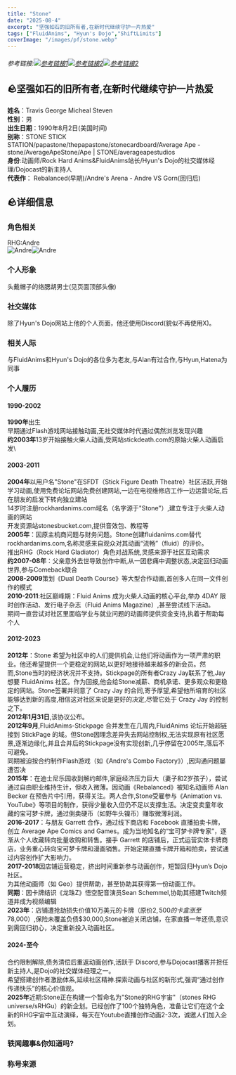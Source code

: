 ```yaml
---
title: "Stone"
date: "2025-08-4"
excerpt: "坚强如石的旧所有者,在新时代继续守护一片热爱"
tags: ["FluidAnims", "Hyun's Dojo","ShiftLimits"]
coverImage: "/images/pf/stone.webp"
---
```

###### 参考链接:[![参考链接1](/images/link/HDfandomwiki.png "Hyunsdojofandomwiki")](https://hyunsdojo.fandom.com/wiki/Stone "Hyunsdojofandomwiki")[![参考链接2](/images/link/fandom.png "fandomwiki")](https://rhg.fandom.com/wiki/Travis_%22Stone%22_Steven "Stickpagefandomwiki")[![参考链接2](/images/link/rhghuijiwiki.png "fandomwiki")](https://rhg.huijiwiki.com/wiki/Andre "rhghuijiwiki")

## 🪨坚强如石的旧所有者,在新时代继续守护一片热爱

**姓名**：Travis George Micheal Steven\
**性别**：男\
**出生日期**：1990年8月2日(美国时间)\
**别称**：STONE STICK STATION/papastone/thepapastone/stonecardboard/Average Ape - stone/AverageApeStone/Ape | STONE/averageapestudios\
**身份**:动画师/Rock Hard Anims&FluidAnims站长/Hyun's Dojo的社交媒体经理/Dojocast的新主持人\
**代表作**： Rebalanced(早期)/Andre's Arena - Andre VS Gorn(回归后)

## 🪨详细信息

### 角色相关
RHG:Andre\
![Andre](/images/people/stone/Andre.png "Andre")![Andre](/images/people/stone/Andre1.png "Andre")
### 个人形象
头戴帽子的络腮胡男士(见页面顶部头像)
### 社交媒体
除了Hyun's Dojo网站上他的个人页面，他还使用Discord(貌似不再使用X)。
### 相关人际
与FluidAnims和Hyun's Dojo的各位多为老友,与Alan有过合作,与Hyun,Hatena为同事

### 个人履历
#### 1990-2002  
**1990年**出生\
早期通过Flash游戏网站接触动画,无社交媒体时代通过偶然浏览发现兴趣\
**约2003年**13岁开始接触火柴人动画,受网站stickdeath.com的原始火柴人动画启发\


#### 2003-2011  

**2004年**以用户名"Stone"在SFDT（Stick Figure Death Theatre）社区活跃,开始学习动画,使用免费论坛网站免费创建网站,一边在电视维修店工作一边运营论坛,后在朋友的启发下转向独立建站\
14岁时注册rockhardanims.com域名（名字源于"Stone"）,建立专注于火柴人动画的网站\
开发资源站stonesbucket.com,提供音效包、教程等\
**2005年**：因原主机商问题与财务问题。Stone创建fluidanims.com替代rockhardanims.com,名称灵感来自观众对其动画“流畅”（fluid）的评价。\
推出RHG（Rock Hard Gladiator）角色对战系统,灵感来源于社区互动需求\
**约2007-08年**：父亲意外去世导致创作中断,从一团悲痛中调整状态,决定回归动画世界,参与Comeback联合\
**2008-2009**策划《Dual Death Course》等大型合作动画,首创多人在同一文件创作的模式\
**2010-2011**:社区巅峰期：Fluid Anims 成为火柴人动画的核心平台,举办 4DAY 限时创作活动、发行电子杂志（Fluid Anims Magazine）,甚至尝试线下活动。\
期间一直尝试对社区里面临学业与就业问题的动画师提供资金支持,执着于帮助每个人

#### 2012-2023
**2012年**：Stone 希望为社区中的人们提供机会,让他们将动画作为一项严肃的职业。他还希望提供一个更稳定的网站,以更好地接待越来越多的新会员。然而,Stone当时的经济状况并不支持。Stickpage的所有者Crazy Jay联系了他,Jay想要 FluidAnims 社区。作为回报,他会给Stone减薪、商机承诺、更多观众和更稳定的网站。Stone签署并同意了 Crazy Jay 的合同,寄予厚望,希望他所培育的社区能够达到新的高度,相信这对社区来说是更好的决定,尽管它处于 Crazy Jay 的控制之下。\
**2012年1月31日**,该协议公布。\
**2012年9月**,FluidAnims-Stickpage 合并发生在几周内,FluidAnims 论坛开始超链接到 StickPage 的域。但Stone因理念差异失去网站控制权,无法实现原有社区愿景,逐渐边缘化,并且合并后的Stickpage没有实现创新,几乎停留在2005年,落后不可避免。\
同期被迫按合约制作Flash游戏（如《Andre's Combo Factory》）,因沟通问题屡遭否决\
**2015年**：在迪士尼乐园收到解约邮件,家庭经济压力巨大（妻子和2岁孩子），尝试通过自由职业维持生计，但收入微薄。因动画《Rebalanced》被知名动画师 Alan Becker 在预告片中引用，获得关注。两人合作,Stone受雇参与《Animation vs. YouTube》等项目的制作，获得少量收入但仍不足以支撑生活。决定变卖童年收藏的宝可梦卡牌，通过倒卖硬币（如野牛头镍币）赚取微薄利润。\
**2016-2017**：与朋友 Garrett 合作，通过线下商店和 Facebook 直播拍卖卡牌，创立 Average Ape Comics and Games。成为当地知名的“宝可梦卡牌专家”，逐渐从个人收藏转向批量收购和转售。接手 Garrett 的店铺后，正式运营实体卡牌商店，业务重心转向宝可梦卡牌和漫画销售。开始定期直播卡牌开箱和拍卖，尝试通过内容创作扩大影响力。\
**2017-2018**因店铺运营稳定，挤出时间重新参与动画创作，短暂回归Hyun’s Dojo社区。\
为其他动画师（如 Geo）提供帮助，甚至协助其获得第一份动画工作。\
**同期**：因卡牌结识《龙珠Z》悟空配音演员Sean Schemmel,协助其搭建Twitch频道并成为视频编辑\
**2023年**：店铺遭抢劫损失价值10万美元的卡牌（原价$2,500的卡盒涨至$78,000）,保险未覆盖负债$30,000,Stone被迫关闭店铺，在家直播一年还债,意识到需回归初心，决定重新投入动画社区。


#### 2024-至今  
合约限制解除,债务清偿后重返动画创作,活跃于 Discord,参与Dojocast播客并担任新主持人,是Dojo的社交媒体经理之一。\
希望搭建创作者激励体系,延续社区精神.探索动画与社区的新形式,强调“通过创作传递快乐”的核心价值观。\
**2025年**近期:Stone正在构建一个暂命名为"Stone的RHG宇宙"（stones RHG universe/sRHGu）的新企划。已经创作了100个独特角色，准备让它们在这个全新的RHG宇宙中互动演绎，每天在Youtube直播创作动画2-3次，诚邀人们加入企划。


### 轶闻趣事&你知道吗?

### 称号来源
